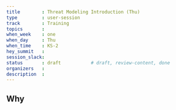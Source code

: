 ```yaml
---
title        : Threat Modeling Introduction (Thu)
type         : user-session
track        : Training
topics       : 
when_week    : one
when_day     : Thu
when_time    : KS-2
hey_summit   :
session_slack:
status       : draft           # draft, review-content, done
organizers   :
description  : 
---
```


## Why

<!--Add intro-->
